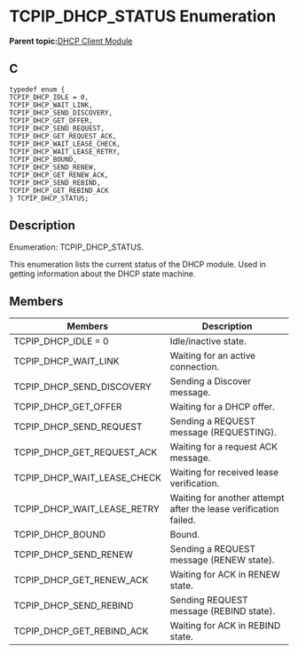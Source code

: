 # TCPIP\_DHCP\_STATUS Enumeration

**Parent topic:**[DHCP Client Module](GUID-9356D53B-4F42-4E1E-B051-90F7C4D448E6.md)

## C

```
typedef enum {
TCPIP_DHCP_IDLE = 0,
TCPIP_DHCP_WAIT_LINK,
TCPIP_DHCP_SEND_DISCOVERY,
TCPIP_DHCP_GET_OFFER,
TCPIP_DHCP_SEND_REQUEST,
TCPIP_DHCP_GET_REQUEST_ACK,
TCPIP_DHCP_WAIT_LEASE_CHECK,
TCPIP_DHCP_WAIT_LEASE_RETRY,
TCPIP_DHCP_BOUND,
TCPIP_DHCP_SEND_RENEW,
TCPIP_DHCP_GET_RENEW_ACK,
TCPIP_DHCP_SEND_REBIND,
TCPIP_DHCP_GET_REBIND_ACK
} TCPIP_DHCP_STATUS;
```

## Description

Enumeration: TCPIP\_DHCP\_STATUS.

This enumeration lists the current status of the DHCP module. Used in getting information about the DHCP state machine.

## Members

|Members|Description|
|-------|-----------|
|TCPIP\_DHCP\_IDLE = 0|Idle/inactive state.|
|TCPIP\_DHCP\_WAIT\_LINK|Waiting for an active connection.|
|TCPIP\_DHCP\_SEND\_DISCOVERY|Sending a Discover message.|
|TCPIP\_DHCP\_GET\_OFFER|Waiting for a DHCP offer.|
|TCPIP\_DHCP\_SEND\_REQUEST|Sending a REQUEST message \(REQUESTING\).|
|TCPIP\_DHCP\_GET\_REQUEST\_ACK|Waiting for a request ACK message.|
|TCPIP\_DHCP\_WAIT\_LEASE\_CHECK|Waiting for received lease verification.|
|TCPIP\_DHCP\_WAIT\_LEASE\_RETRY|Waiting for another attempt after the lease verification failed.|
|TCPIP\_DHCP\_BOUND|Bound.|
|TCPIP\_DHCP\_SEND\_RENEW|Sending a REQUEST message \(RENEW state\).|
|TCPIP\_DHCP\_GET\_RENEW\_ACK|Waiting for ACK in RENEW state.|
|TCPIP\_DHCP\_SEND\_REBIND|Sending REQUEST message \(REBIND state\).|
|TCPIP\_DHCP\_GET\_REBIND\_ACK|Waiting for ACK in REBIND state.|

